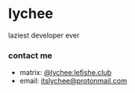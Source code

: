 # lychee
laziest developer ever

### contact me
- matrix: [@lychee:lefishe.club](https://matrix.to/#/@lychee:lefishe.club)
- email: [itslychee@protonmail.com](mailto:itslychee@protonmail.com?subject=from%20github)

